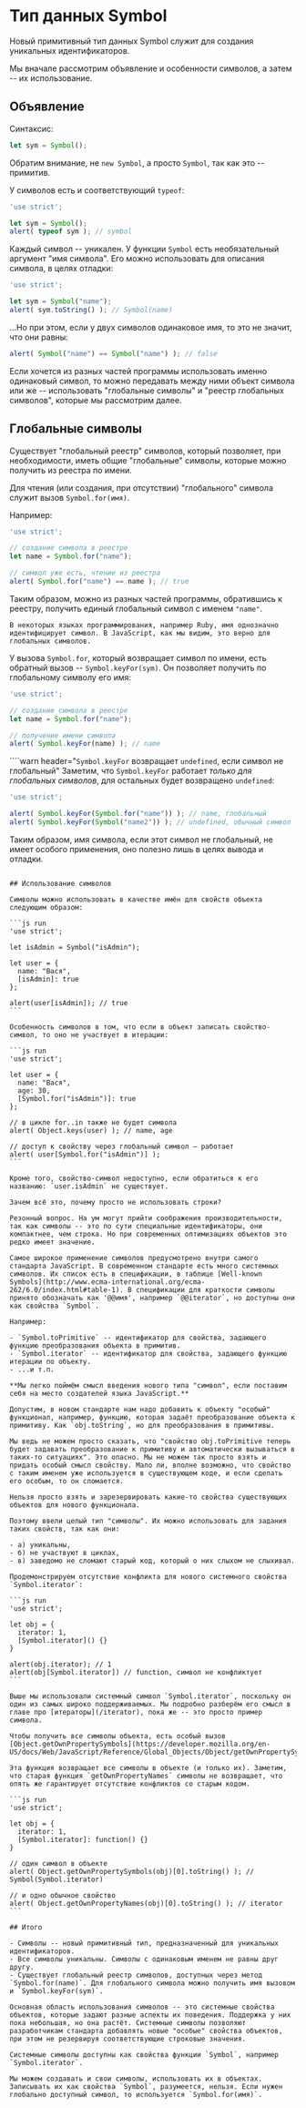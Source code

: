 
# Тип данных Symbol

Новый примитивный тип данных Symbol служит для создания уникальных идентификаторов.

Мы вначале рассмотрим объявление и особенности символов, а затем -- их использование.

## Объявление

Синтаксис:
```js
let sym = Symbol();
```

Обратим внимание, не `new Symbol`, а просто `Symbol`, так как это -- примитив.

У символов есть и соответствующий `typeof`:

```js run
'use strict';

let sym = Symbol();
alert( typeof sym ); // symbol
```

Каждый символ -- уникален. У функции `Symbol` есть необязательный аргумент "имя символа". Его можно использовать для описания символа, в целях отладки:

```js run
'use strict';

let sym = Symbol("name");
alert( sym.toString() ); // Symbol(name)
```

...Но при этом, если у двух символов одинаковое имя, то это не значит, что они равны:

```js run
alert( Symbol("name") == Symbol("name") ); // false
```

Если хочется из разных частей программы использовать именно одинаковый символ, то можно передавать между ними объект символа или же -- использовать "глобальные символы" и "реестр глобальных символов", которые мы рассмотрим далее.

## Глобальные символы

Существует "глобальный реестр" символов, который позволяет, при необходимости, иметь общие "глобальные" символы, которые можно получить из реестра по имени.

Для чтения (или создания, при отсутствии) "глобального" символа служит вызов `Symbol.for(имя)`.

Например:

```js run
'use strict';

// создание символа в реестре
let name = Symbol.for("name");

// символ уже есть, чтение из реестра
alert( Symbol.for("name") == name ); // true
```

Таким образом, можно из разных частей программы, обратившись к реестру, получить единый глобальный символ с именем `"name"`.

```smart
В некоторых языках программирования, например Ruby, имя однозначно идентифицирует символ. В JavaScript, как мы видим, это верно для глобальных символов.
```

У вызова `Symbol.for`, который возвращает символ по имени, есть обратный вызов -- `Symbol.keyFor(sym)`. Он позволяет получить по глобальному символу его имя:

```js run
'use strict';

// создание символа в реестре
let name = Symbol.for("name");

// получение имени символа
alert( Symbol.keyFor(name) ); // name
```

````warn header="`Symbol.keyFor` возвращает `undefined`, если символ не глобальный"
Заметим, что `Symbol.keyFor` работает *только для глобальных символов*, для остальных будет возвращено `undefined`:

```js run
'use strict';

alert( Symbol.keyFor(Symbol.for("name")) ); // name, глобальный
alert( Symbol.keyFor(Symbol("name2")) ); // undefined, обычный символ
```

Таким образом, имя символа, если этот символ не глобальный, не имеет особого применения, оно полезно лишь в целях вывода и отладки.
````

## Использование символов

Символы можно использовать в качестве имён для свойств объекта следующим образом:

```js run
'use strict';

let isAdmin = Symbol("isAdmin");

let user = {
  name: "Вася",
  [isAdmin]: true
};

alert(user[isAdmin]); // true
```

Особенность символов в том, что если в объект записать свойство-символ, то оно не участвует в итерации:

```js run
'use strict';

let user = {
  name: "Вася",
  age: 30,
  [Symbol.for("isAdmin")]: true
};

// в цикле for..in также не будет символа
alert( Object.keys(user) ); // name, age

// доступ к свойству через глобальный символ — работает
alert( user[Symbol.for("isAdmin")] );
```

Кроме того, свойство-символ недоступно, если обратиться к его названию: `user.isAdmin` не существует.

Зачем всё это, почему просто не использовать строки?

Резонный вопрос. На ум могут прийти соображения производительности, так как символы -- это по сути специальные идентификаторы, они компактнее, чем строка. Но при современных оптимизациях объектов это редко имеет значение.

Самое широкое применение символов предусмотрено внутри самого стандарта JavaScript. В современном стандарте есть много системных символов. Их список есть в спецификации, в таблице [Well-known Symbols](http://www.ecma-international.org/ecma-262/6.0/index.html#table-1). В спецификации для краткости символы принято обозначать как '@@имя', например `@@iterator`, но доступны они как свойства `Symbol`.

Например:

- `Symbol.toPrimitive` -- идентификатор для свойства, задающего функцию преобразования объекта в примитив.
- `Symbol.iterator` -- идентификатор для свойства, задающего функцию итерации по объекту.
- ...и т.п.

**Мы легко поймём смысл введения нового типа "символ", если поставим себя на место создателей языка JavaScript.**

Допустим, в новом стандарте нам надо добавить к объекту "особый" функционал, например, функцию, которая задаёт преобразование объекта к примитиву. Как `obj.toString`, но для преобразования в примитивы.

Мы ведь не можем просто сказать, что "свойство obj.toPrimitive теперь будет задавать преобразование к примитиву и автоматически вызываться в таких-то ситуациях". Это опасно. Мы не можем так просто взять и придать особый смысл свойству. Мало ли, вполне возможно, что свойство с таким именем уже используется в существующем коде, и если сделать его особым, то он сломается.

Нельзя просто взять и зарезервировать какие-то свойства существующих объектов для нового функционала.

Поэтому ввели целый тип "символы". Их можно использовать для задания таких свойств, так как они:

- а) уникальны,
- б) не участвуют в циклах,
- в) заведомо не сломают старый код, который о них слыхом не слыхивал.

Продемонстрируем отсутствие конфликта для нового системного свойства `Symbol.iterator`:

```js run
'use strict';

let obj = {
  iterator: 1,
  [Symbol.iterator]() {}
}

alert(obj.iterator); // 1
alert(obj[Symbol.iterator]) // function, символ не конфликтует
```

Выше мы использовали системный символ `Symbol.iterator`, поскольку он один из самых широко поддерживаемых. Мы подробно разберём его смысл в главе про [итераторы](/iterator), пока же -- это просто пример символа.

Чтобы получить все символы объекта, есть особый вызов [Object.getOwnPropertySymbols](https://developer.mozilla.org/en-US/docs/Web/JavaScript/Reference/Global_Objects/Object/getOwnPropertySymbols).

Эта функция возвращает все символы в объекте (и только их). Заметим, что старая функция `getOwnPropertyNames` символы не возвращает, что опять же гарантирует отсутствие конфликтов со старым кодом.

```js run
'use strict';

let obj = {
  iterator: 1,
  [Symbol.iterator]: function() {}
}

// один символ в объекте
alert( Object.getOwnPropertySymbols(obj)[0].toString() ); // Symbol(Symbol.iterator)

// и одно обычное свойство
alert( Object.getOwnPropertyNames(obj)[0].toString() ); // iterator
```

## Итого

- Символы -- новый примитивный тип, предназначенный для уникальных идентификаторов.
- Все символы уникальны. Символы с одинаковым именем не равны друг другу.
- Существует глобальный реестр символов, доступных через метод `Symbol.for(name)`. Для глобального символа можно получить имя вызовом и `Symbol.keyFor(sym)`.

Основная область использования символов -- это системные свойства объектов, которые задают разные аспекты их поведения. Поддержка у них пока небольшая, но она растёт. Системные символы позволяют разработчикам стандарта добавлять новые "особые" свойства объектов, при этом не резервируя соответствующие строковые значения.

Системные символы доступны как свойства функции `Symbol`, например `Symbol.iterator`.

Мы можем создавать и свои символы, использовать их в объектах. Записывать их как свойства `Symbol`, разумеется, нельзя. Если нужен глобально доступный символ, то используется `Symbol.for(имя)`.

